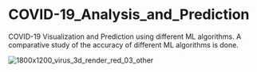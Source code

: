 # COVID-19_Analysis_and_Prediction
COVID-19 Visualization and Prediction using different ML algorithms. A comparative study of the accuracy of different ML algorithms is done.


![1800x1200_virus_3d_render_red_03_other](https://user-images.githubusercontent.com/41417732/95393795-d148b400-0918-11eb-88b7-9e3cf8ac7435.jpg)
